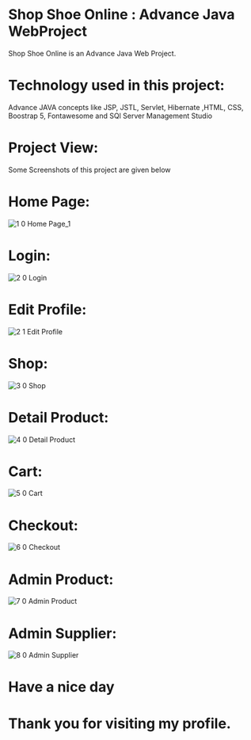 # Shop Shoe Online : Advance Java WebProject
Shop Shoe Online is an Advance Java Web Project. 

# Technology used in this project: 
Advance JAVA concepts like JSP, JSTL, Servlet, Hibernate ,HTML, CSS, Boostrap 5, Fontawesome and SQl Server Management Studio

# Project View: 
Some Screenshots of this project are given below 

# Home Page:

![1 0 Home Page_1](./doc/img/home.png)


# Login:
![2 0 Login](./doc/img/login.png)
# Edit Profile:
![2 1 Edit Profile](./doc/img/edit%20profile.png)

# Shop:
![3 0 Shop](./doc/img/shop.png)

# Detail Product:
![4 0 Detail Product](./doc/img/detail%20product.png)

# Cart:
![5 0 Cart](./doc/img/cart.png)

# Checkout:
![6 0 Checkout](./doc/img/checkout.png)

# Admin Product:
![7 0 Admin Product](./doc/img/product_admin.png)

# Admin Supplier:
![8 0 Admin Supplier](./doc/img/supplier_admin.png)


# Have a nice day 

# Thank you for visiting my profile.

